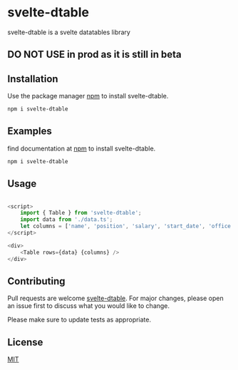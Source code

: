 # svelte-dtable

svelte-dtable is a svelte datatables library

## DO NOT USE in prod as it is still in beta

## Installation

Use the package manager [npm](https://www.npmjs.com/) to install svelte-dtable.

```bash
npm i svelte-dtable
```
## Examples

find documentation at [npm](https://svelte-dtable.netlify.app/) to install svelte-dtable.

```bash
npm i svelte-dtable
```


## Usage

```javascript

<script>
	import { Table } from 'svelte-dtable';
	import data from './data.ts';
	let columns = ['name', 'position', 'salary', 'start_date', 'office', 'extn'];
</script>

<div>
	<Table rows={data} {columns} />
</div>
```

## Contributing

Pull requests are welcome [svelte-dtable](https://github.com/davidmungai/svelte-dtables). For major changes, please open an issue first to discuss what you would like to change.

Please make sure to update tests as appropriate.

## License

[MIT](https://choosealicense.com/licenses/mit/)
